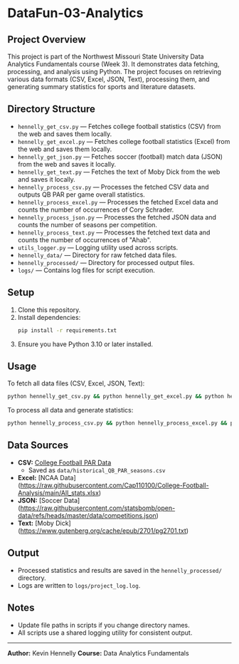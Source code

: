 

# DataFun-03-Analytics

## Project Overview

This project is part of the Northwest Missouri State University Data Analytics Fundamentals course (Week 3). It demonstrates data fetching, processing, and analysis using Python. The project focuses on retrieving various data formats (CSV, Excel, JSON, Text), processing them, and generating summary statistics for sports and literature datasets.

## Directory Structure

- `hennelly_get_csv.py` — Fetches college football statistics (CSV) from the web and saves them locally.
- `hennelly_get_excel.py` — Fetches college football statistics (Excel) from the web and saves them locally.
- `hennelly_get_json.py` — Fetches soccer (football) match data (JSON) from the web and saves it locally.
- `hennelly_get_text.py` — Fetches the text of Moby Dick from the web and saves it locally.
- `hennelly_process_csv.py` — Processes the fetched CSV data and outputs QB PAR per game overall statistics.
- `hennelly_process_excel.py` — Processes the fetched Excel data and counts the number of occurrences of Cory Schrader.
- `hennelly_process_json.py` — Processes the fetched JSON data and counts the number of seasons per competition.
- `hennelly_process_text.py` — Processes the fetched text data and counts the number of occurrences of "Ahab".
- `utils_logger.py` — Logging utility used across scripts.
- `hennelly_data/` — Directory for raw fetched data files.
- `hennelly_processed/` — Directory for processed output files.
- `logs/` — Contains log files for script execution.

## Setup

1. Clone this repository.
2. Install dependencies:
   ```bash
   pip install -r requirements.txt
   ```
3. Ensure you have Python 3.10 or later installed.

## Usage

To fetch all data files (CSV, Excel, JSON, Text):

```bash
python hennelly_get_csv.py && python hennelly_get_excel.py && python hennelly_get_json.py && python hennelly_get_text.py
```

To process all data and generate statistics:

```bash
python hennelly_process_csv.py && python hennelly_process_excel.py && python hennelly_process_json.py && python hennelly_process_text.py
```

## Data Sources

- **CSV:** [College Football PAR Data](https://raw.githubusercontent.com/Neil-Paine-1/College-Football-QB-PAR/main/historical-QB-PAR-seasons.csv)
  - Saved as `data/historical_QB_PAR_seasons.csv`
- **Excel:** [NCAA Data] (https://raw.githubusercontent.com/Cap110100/College-Football-Analysis/main/All_stats.xlsx)
- **JSON:** [Soccer Data] (https://raw.githubusercontent.com/statsbomb/open-data/refs/heads/master/data/competitions.json)
- **Text:** [Moby Dick] (https://www.gutenberg.org/cache/epub/2701/pg2701.txt)

## Output

- Processed statistics and results are saved in the `hennelly_processed/` directory.
- Logs are written to `logs/project_log.log`.

## Notes

- Update file paths in scripts if you change directory names.
- All scripts use a shared logging utility for consistent output.

---
**Author:** Kevin Hennelly
**Course:** Data Analytics Fundamentals
